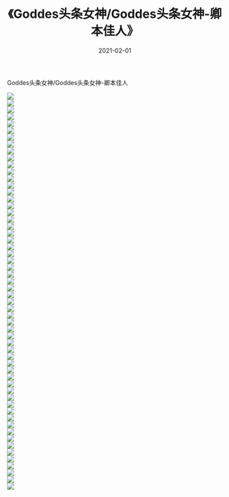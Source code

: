 ﻿---
layout: post
title:  《Goddes头条女神/Goddes头条女神-卿本佳人》
date:   2021-02-01
img: http://pic.660000.xyz/1:/网络美图/2021/Goddes头条女神/Goddes头条女神-卿本佳人/000.jpg
categories: [美女, 清纯, 唯美]
---

Goddes头条女神/Goddes头条女神-卿本佳人

 ![](http://pic.660000.xyz/1:/网络美图/2021/Goddes头条女神/Goddes头条女神-卿本佳人/001.jpg) <br>![](http://pic.660000.xyz/1:/网络美图/2021/Goddes头条女神/Goddes头条女神-卿本佳人/002.jpg) <br>![](http://pic.660000.xyz/1:/网络美图/2021/Goddes头条女神/Goddes头条女神-卿本佳人/003.jpg) <br>![](http://pic.660000.xyz/1:/网络美图/2021/Goddes头条女神/Goddes头条女神-卿本佳人/004.jpg) <br>![](http://pic.660000.xyz/1:/网络美图/2021/Goddes头条女神/Goddes头条女神-卿本佳人/005.jpg) <br>![](http://pic.660000.xyz/1:/网络美图/2021/Goddes头条女神/Goddes头条女神-卿本佳人/006.jpg) <br>![](http://pic.660000.xyz/1:/网络美图/2021/Goddes头条女神/Goddes头条女神-卿本佳人/007.jpg) <br>![](http://pic.660000.xyz/1:/网络美图/2021/Goddes头条女神/Goddes头条女神-卿本佳人/008.jpg) <br>![](http://pic.660000.xyz/1:/网络美图/2021/Goddes头条女神/Goddes头条女神-卿本佳人/009.jpg) <br>![](http://pic.660000.xyz/1:/网络美图/2021/Goddes头条女神/Goddes头条女神-卿本佳人/010.jpg) <br>![](http://pic.660000.xyz/1:/网络美图/2021/Goddes头条女神/Goddes头条女神-卿本佳人/011.jpg) <br>![](http://pic.660000.xyz/1:/网络美图/2021/Goddes头条女神/Goddes头条女神-卿本佳人/012.jpg) <br>![](http://pic.660000.xyz/1:/网络美图/2021/Goddes头条女神/Goddes头条女神-卿本佳人/013.jpg) <br>![](http://pic.660000.xyz/1:/网络美图/2021/Goddes头条女神/Goddes头条女神-卿本佳人/014.jpg) <br>![](http://pic.660000.xyz/1:/网络美图/2021/Goddes头条女神/Goddes头条女神-卿本佳人/015.jpg) <br>![](http://pic.660000.xyz/1:/网络美图/2021/Goddes头条女神/Goddes头条女神-卿本佳人/016.jpg) <br>![](http://pic.660000.xyz/1:/网络美图/2021/Goddes头条女神/Goddes头条女神-卿本佳人/017.jpg) <br>![](http://pic.660000.xyz/1:/网络美图/2021/Goddes头条女神/Goddes头条女神-卿本佳人/018.jpg) <br>![](http://pic.660000.xyz/1:/网络美图/2021/Goddes头条女神/Goddes头条女神-卿本佳人/019.jpg) <br>![](http://pic.660000.xyz/1:/网络美图/2021/Goddes头条女神/Goddes头条女神-卿本佳人/020.jpg) <br>![](http://pic.660000.xyz/1:/网络美图/2021/Goddes头条女神/Goddes头条女神-卿本佳人/021.jpg) <br>![](http://pic.660000.xyz/1:/网络美图/2021/Goddes头条女神/Goddes头条女神-卿本佳人/022.jpg) <br>![](http://pic.660000.xyz/1:/网络美图/2021/Goddes头条女神/Goddes头条女神-卿本佳人/023.jpg) <br>![](http://pic.660000.xyz/1:/网络美图/2021/Goddes头条女神/Goddes头条女神-卿本佳人/024.jpg) <br>![](http://pic.660000.xyz/1:/网络美图/2021/Goddes头条女神/Goddes头条女神-卿本佳人/025.jpg) <br>![](http://pic.660000.xyz/1:/网络美图/2021/Goddes头条女神/Goddes头条女神-卿本佳人/026.jpg) <br>![](http://pic.660000.xyz/1:/网络美图/2021/Goddes头条女神/Goddes头条女神-卿本佳人/027.jpg) <br>![](http://pic.660000.xyz/1:/网络美图/2021/Goddes头条女神/Goddes头条女神-卿本佳人/028.jpg) <br>![](http://pic.660000.xyz/1:/网络美图/2021/Goddes头条女神/Goddes头条女神-卿本佳人/029.jpg) <br>![](http://pic.660000.xyz/1:/网络美图/2021/Goddes头条女神/Goddes头条女神-卿本佳人/030.jpg) <br>![](http://pic.660000.xyz/1:/网络美图/2021/Goddes头条女神/Goddes头条女神-卿本佳人/031.jpg) <br>![](http://pic.660000.xyz/1:/网络美图/2021/Goddes头条女神/Goddes头条女神-卿本佳人/032.jpg) <br>![](http://pic.660000.xyz/1:/网络美图/2021/Goddes头条女神/Goddes头条女神-卿本佳人/033.jpg) <br>![](http://pic.660000.xyz/1:/网络美图/2021/Goddes头条女神/Goddes头条女神-卿本佳人/034.jpg) <br>![](http://pic.660000.xyz/1:/网络美图/2021/Goddes头条女神/Goddes头条女神-卿本佳人/035.jpg) <br>![](http://pic.660000.xyz/1:/网络美图/2021/Goddes头条女神/Goddes头条女神-卿本佳人/036.jpg) <br>![](http://pic.660000.xyz/1:/网络美图/2021/Goddes头条女神/Goddes头条女神-卿本佳人/037.jpg) <br>![](http://pic.660000.xyz/1:/网络美图/2021/Goddes头条女神/Goddes头条女神-卿本佳人/038.jpg) <br>![](http://pic.660000.xyz/1:/网络美图/2021/Goddes头条女神/Goddes头条女神-卿本佳人/039.jpg) <br>![](http://pic.660000.xyz/1:/网络美图/2021/Goddes头条女神/Goddes头条女神-卿本佳人/040.jpg) <br>![](http://pic.660000.xyz/1:/网络美图/2021/Goddes头条女神/Goddes头条女神-卿本佳人/041.jpg) <br>![](http://pic.660000.xyz/1:/网络美图/2021/Goddes头条女神/Goddes头条女神-卿本佳人/042.jpg) <br>![](http://pic.660000.xyz/1:/网络美图/2021/Goddes头条女神/Goddes头条女神-卿本佳人/043.jpg) <br>![](http://pic.660000.xyz/1:/网络美图/2021/Goddes头条女神/Goddes头条女神-卿本佳人/044.jpg) <br>![](http://pic.660000.xyz/1:/网络美图/2021/Goddes头条女神/Goddes头条女神-卿本佳人/045.jpg) <br>![](http://pic.660000.xyz/1:/网络美图/2021/Goddes头条女神/Goddes头条女神-卿本佳人/046.jpg) <br>![](http://pic.660000.xyz/1:/网络美图/2021/Goddes头条女神/Goddes头条女神-卿本佳人/047.jpg) <br>![](http://pic.660000.xyz/1:/网络美图/2021/Goddes头条女神/Goddes头条女神-卿本佳人/048.jpg) <br>![](http://pic.660000.xyz/1:/网络美图/2021/Goddes头条女神/Goddes头条女神-卿本佳人/049.jpg) <br>![](http://pic.660000.xyz/1:/网络美图/2021/Goddes头条女神/Goddes头条女神-卿本佳人/050.jpg) <br>![](http://pic.660000.xyz/1:/网络美图/2021/Goddes头条女神/Goddes头条女神-卿本佳人/051.jpg) <br>![](http://pic.660000.xyz/1:/网络美图/2021/Goddes头条女神/Goddes头条女神-卿本佳人/052.jpg) <br>![](http://pic.660000.xyz/1:/网络美图/2021/Goddes头条女神/Goddes头条女神-卿本佳人/053.jpg) <br>![](http://pic.660000.xyz/1:/网络美图/2021/Goddes头条女神/Goddes头条女神-卿本佳人/054.jpg) <br>![](http://pic.660000.xyz/1:/网络美图/2021/Goddes头条女神/Goddes头条女神-卿本佳人/055.jpg) <br>![](http://pic.660000.xyz/1:/网络美图/2021/Goddes头条女神/Goddes头条女神-卿本佳人/056.jpg) <br>![](http://pic.660000.xyz/1:/网络美图/2021/Goddes头条女神/Goddes头条女神-卿本佳人/057.jpg) <br>![](http://pic.660000.xyz/1:/网络美图/2021/Goddes头条女神/Goddes头条女神-卿本佳人/058.jpg) <br>